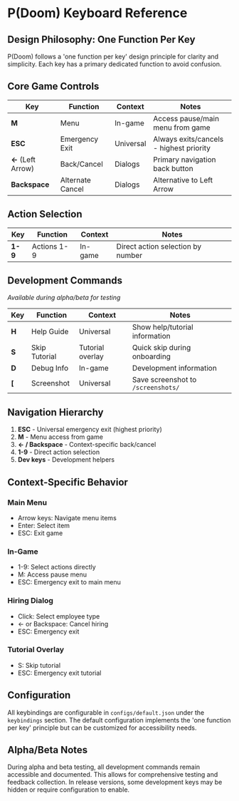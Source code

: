 # P(Doom) Keyboard Reference

## Design Philosophy: One Function Per Key

P(Doom) follows a 'one function per key' design principle for clarity and simplicity. Each key has a primary dedicated function to avoid confusion.

## Core Game Controls

| Key | Function | Context | Notes |
|-----|----------|---------|-------|
| **M** | Menu | In-game | Access pause/main menu from game |
| **ESC** | Emergency Exit | Universal | Always exits/cancels - highest priority |
| **<-** (Left Arrow) | Back/Cancel | Dialogs | Primary navigation back button |
| **Backspace** | Alternate Cancel | Dialogs | Alternative to Left Arrow |

## Action Selection

| Key | Function | Context | Notes |
|-----|----------|---------|-------|
| **1-9** | Actions 1-9 | In-game | Direct action selection by number |

## Development Commands
*Available during alpha/beta for testing*

| Key | Function | Context | Notes |
|-----|----------|---------|-------|
| **H** | Help Guide | Universal | Show help/tutorial information |
| **S** | Skip Tutorial | Tutorial overlay | Quick skip during onboarding |
| **D** | Debug Info | In-game | Development information |
| **[** | Screenshot | Universal | Save screenshot to `/screenshots/` |

## Navigation Hierarchy

1. **ESC** - Universal emergency exit (highest priority)
2. **M** - Menu access from game
3. **<- / Backspace** - Context-specific back/cancel
4. **1-9** - Direct action selection
5. **Dev keys** - Development helpers

## Context-Specific Behavior

### Main Menu
- Arrow keys: Navigate menu items
- Enter: Select item
- ESC: Exit game

### In-Game
- 1-9: Select actions directly
- M: Access pause menu
- ESC: Emergency exit to main menu

### Hiring Dialog
- Click: Select employee type
- <- or Backspace: Cancel hiring
- ESC: Emergency exit

### Tutorial Overlay
- S: Skip tutorial
- ESC: Emergency exit tutorial

## Configuration

All keybindings are configurable in `configs/default.json` under the `keybindings` section. The default configuration implements the 'one function per key' principle but can be customized for accessibility needs.

## Alpha/Beta Notes

During alpha and beta testing, all development commands remain accessible and documented. This allows for comprehensive testing and feedback collection. In release versions, some development keys may be hidden or require configuration to enable.
